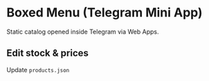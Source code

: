 # Boxed Menu (Telegram Mini App)

Static catalog opened inside Telegram via Web Apps.

## Edit stock & prices
Update `products.json`
